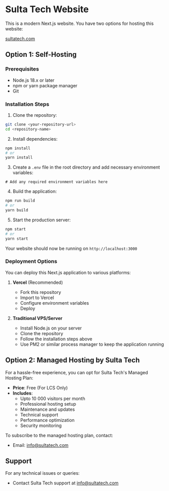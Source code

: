 # Sulta Tech Website

This is a modern Next.js website. You have two options for hosting this website:

[sultatech.com](https://sultatech.com)

## Option 1: Self-Hosting

### Prerequisites
- Node.js 18.x or later
- npm or yarn package manager
- Git

### Installation Steps

1. Clone the repository:
```bash
git clone <your-repository-url>
cd <repository-name>
```

2. Install dependencies:
```bash
npm install
# or
yarn install
```

3. Create a `.env` file in the root directory and add necessary environment variables:
```env
# Add any required environment variables here
```

4. Build the application:
```bash
npm run build
# or
yarn build
```

5. Start the production server:
```bash
npm start
# or
yarn start
```

Your website should now be running on `http://localhost:3000`

### Deployment Options

You can deploy this Next.js application to various platforms:

1. **Vercel** (Recommended)
   - Fork this repository
   - Import to Vercel
   - Configure environment variables
   - Deploy

2. **Traditional VPS/Server**
   - Install Node.js on your server
   - Clone the repository
   - Follow the installation steps above
   - Use PM2 or similar process manager to keep the application running

## Option 2: Managed Hosting by Sulta Tech

For a hassle-free experience, you can opt for Sulta Tech's Managed Hosting Plan:

- **Price**: Free (For LCS Only)
- **Includes**:
  - Upto 10 000 visitors per month
  - Professional hosting setup
  - Maintenance and updates
  - Technical support
  - Performance optimization
  - Security monitoring

To subscribe to the managed hosting plan, contact:
- Email: info@sultatech.com

## Support

For any technical issues or queries:
- Contact Sulta Tech support at info@sultatech.com


